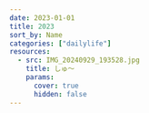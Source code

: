 ```yaml
---
date: 2023-01-01
title: 2023
sort_by: Name
categories: ["dailylife"]
resources:
  - src: IMG_20240929_193528.jpg
    title: しゅ～
    params:
      cover: true
      hidden: false
---
```

